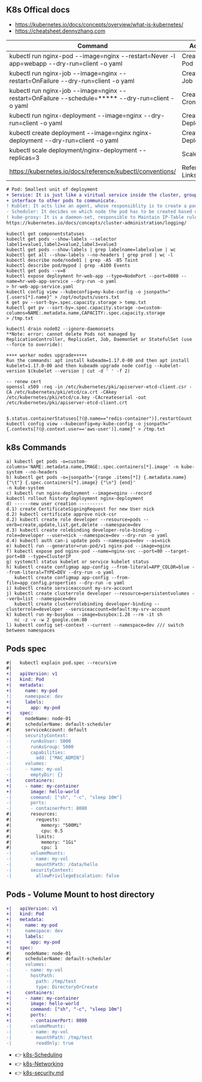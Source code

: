 ## K8s Offical docs
- https://kubernetes.io/docs/concepts/overview/what-is-kubernetes/
- https://cheatsheet.dennyzhang.com

| Command  | Action |
| ------------- | ------------- |
| kubectl run nginx-pod --image=nginx --restart=Never -l app=webapp --dry-run=client -o yaml  | Creates Pod  |
| kubectl run nginx-job --image=nginx --restart=OnFailure --dry-run=client -o yaml  | Creates Job  |
| kubectl run nginx-job --image=nginx --restart=OnFailure --schedule=***** --dry-run=client -o yaml  | Creates CronJob  |
| kubectl run nginx-deployment --image=nginx --dry-run=client -o yaml  | Creates Deployment  |
| kubectl create deployment --image=nginx nginx-deployment --dry-run=client -o yaml  | Creates Deployment  |
| kubectl scale deployment/nginx-deployment --replicas=3 | Scale |
| https://kubernetes.io/docs/reference/kubectl/conventions/ | Reference Links |

```diff
# Pod: Smallest unit of deployment
+ Service: It is just like a viritual service inside the cluster, groups a set of related pods and provides an 
+ interface to other pods to communicate.
! Kublet: It acts like an agent, whose responsiblity is to create a pod on an node and report to kube-api-server
- Scheduler: It decides on which node the pod has to be created based on node ranks ... 
! kube-proxy: It is a daemon-set, responsible to Maintain IP-Table rules for each service, to forward traffic between the pods across the cluster.
https://kubernetes.io/docs/concepts/cluster-administration/logging/
```

```
kubectl get componentstatuses
kubeclt get pods --show-labels --selector label1=value1,label2=value2,label3=value3
kubectl get pods --show-labels | grep labelname=labelvalue | wc
kubectl get all --show-labels --no-headers | grep prod | wc -l
kubectl describe node/node01 | grep -A5 -B5 Taint
kubectl describe pod/mypod | grep -A100 Events
kubectl get pods --v=8
kubectl expose deployment hr-web-app --type=NodePort --port=8080 --name=hr-web-app-service --dry-run -o yaml
> hr-web-app-service.yaml
kubectl config view --kubeconfig=my-kube-config -o jsonpath="{.users[*].name}" > /opt/outputs/users.txt
k get pv --sort-by=.spec.capacity.storage > temp.txt
kubectl get pv --sort-by=.spec.capacity.storage -o=custom-columns=NAME:.metadata.name,CAPACITY:.spec.capacity.storage 
> /tmp.txt

kubectl drain node02 --ignore-daemonsets
**Note: error: cannot delete Pods not managed by ReplicationController, ReplicaSet, Job, DaemonSet or StatefulSet (use --force to override):

++++ worker nodes upgrade+++++
Run the commands: apt install kubeadm=1.17.0-00 and then apt install kubelet=1.17.0-00 and then kubeadm upgrade node config --kubelet-version $(kubelet --version | cut -d ' ' -f 2)

-- renew cert 
openssl x509 -req -in /etc/kubernetes/pki/apiserver-etcd-client.csr -CA /etc/kubernetes/pki/etcd/ca.crt -CAkey /etc/kubernetes/pki/etcd/ca.key -CAcreateserial -out /etc/kubernetes/pki/apiserver-etcd-client.crt


$.status.containerStatuses[?(@.name=="redis-container")].restartCount
kubectl config view --kubeconfig=my-kube-config -o jsonpath="{.contexts[?(@.context.user=='aws-user')].name}" > /tmp.txt

```

## k8s Commands
```
a) kubectl get pods -o=custom-columns='NAME:.metadata.name,IMAGE:.spec.containers[*].image' -n kube-system --no-headers
b) kubectl get pods -o=jsonpath='{range .items[*]} {.metadata.name} {"\t"} {.spec.containers[*].image} {"\n"} {end}' 
-n kube-system
c) kubectl run nginx-deployment --image=nginx --record
kubectl rollout history deployment nginx-deployment
d) ------new user creation ---------
d.1) create CertificateSigningRequest for new User nick
d.2) kubectl certificate approve nick-csr
d.2) kubectl create role developer --resource=pods --verb=create,update,list,get,delete --namespace=dev
d.3) kubectl create rolebinding developer-role-binding --role=developer --user=nick --namespace=dev --dry-run -o yaml
d.4) kubectl auth can-i update pods --namespace=dev --as=nick
e) kubectl run --generator=run-pod/v1 nginx-pod --image=nginx
f) kubectl expose pod nginx-pod --name=nginx-svc --port=80 --target-port=80 --type=ClusterIP
g) systemctl status kubelet or service kubelet status
h) kubectl create configmap app-config --from-literal=APP_COLOR=blue --from-literal=TYPE=DEV --dry-run -o yaml
   kubectl create configmap app-config --from-file=app_config.properties --dry-run -o yaml
i) kubectl create serviceaccount my-srv-account 
j) kubectl create clusterrole developer --resource=persistentvolumes --verb=list --namespace=dev
   kubectl create clusterrolebinding developer-binding --clusterrole=developer --serviceaccount=default:my-srv-account
k) kubectl run my-busybox --image=busybox:1.28 --rm -it sh 
   nc -z -v -w 2 google.com:80
l) kubectl config set-context --current --namespace=dev /// switch between namespaces

```

## Pods spec
```diff
#|   kubectl explain pod.spec --recursive
#|
+|   apiVersion: v1
+|   kind: Pod
+|   metadata:
+|     name: my-pod
!|     namespace: dev
+|     labels:
+|       app: my-pod
+|   spec:
#|     nodeName: node-01
#|     schedulerName: default-scheduler
#|     serviceAccount: default
-|     securityContext:
-|       runAsUser: 5000
-|       runAsGroup: 5000
-|       capabilities:
-|         add: ["MAC_ADMIN"]
-|     volumes:
-|     - name: my-vol
-|       emptyDir: {}
+|     containers:
+|     - name: my-container
+|       image: hello-world
-|       command: ["sh", "-c", "sleep 10m"]
-|       ports:
-|       - containerPort: 8080  
#|       resources:
#|         requests:
#|           memory: "500Mi"
#|           cpu: 0.5
#|         limits:
#|           memory: "1Gi"
#|           cpu: 1
-|       volumeMounts:
-|       - name: my-vol
-|         mounthPath: /data/hello
-|       securityContext:
-|         allowPrivilegeEscalation: false

```
## Pods - Volume Mount to host directory
```diff
+|   apiVersion: v1
+|   kind: Pod
+|   metadata:
+|     name: my-pod
!|     namespace: dev
+|     labels:
+|       app: my-pod
+|   spec:
#|     nodeName: node-01
#|     schedulerName: default-scheduler
-|     volumes:
-|     - name: my-vol
-|       hostPath: 
-|         path: /tmp/test
-|         type: DirectoryOrCreate
+|     containers:
+|     - name: my-container
+|       image: hello-world
+|       command: ["sh", "-c", "sleep 10m"]
+|       ports:
+|       - containerPort: 8080  
-|       volumeMounts:
-|       - name: my-vol
-|         mounthPath: /tmp/test
-|         readOnly: true
```
- :point_right: [ k8s-Scheduling ](k8s-scheduling.md/)
- :point_right: [ k8s-Networking ](k8s-Networking.md/)
- :point_right: [ k8s-security.md ](k8s-security.md/)

